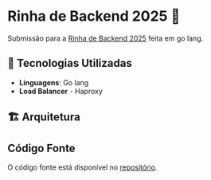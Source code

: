 # Rinha de Backend 2025 💸

Submissão para a [Rinha de Backend 2025](https://github.com/rinhahub/rinha-de-backend-2025) feita em go lang.

## 🚀 Tecnologias Utilizadas

- **Linguagens**: Go lang
- **Load Balancer** - Haproxy

## 🏗️ Arquitetura


## Código Fonte

O código fonte está disponível no [repositório](https://github.com/PabloPavan/rinha2025).